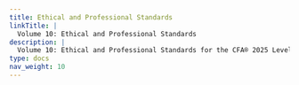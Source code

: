 ```yaml
---
title: Ethical and Professional Standards
linkTitle: |
  Volume 10: Ethical and Professional Standards
description: |
  Volume 10: Ethical and Professional Standards for the CFA® 2025 Level I curriculum offers an extensive exploration of ethics, trust, and professional integrity in the financial industry. It prepares candidates and practitioners to understand the CFA Institute Code of Ethics, navigate complex regulatory environments, and master the Global Investment Performance Standards. The coverage spans foundational ethical principles, case studies, and modern issues such as decentralized finance, blockchain transparency, and ESG-focused investing. Readers gain valuable insight into behavioral finance, cultural influences, and group dynamics, while also learning to address real-world ethical concerns through decision-making frameworks and industry best practices. With guidance on crisis management, technological advancements, and cross-disciplinary collaboration, this resource empowers finance professionals to uphold investor confidence, drive sustainable results, and lead with integrity in a rapidly evolving global landscape.
type: docs
nav_weight: 10
---
```


